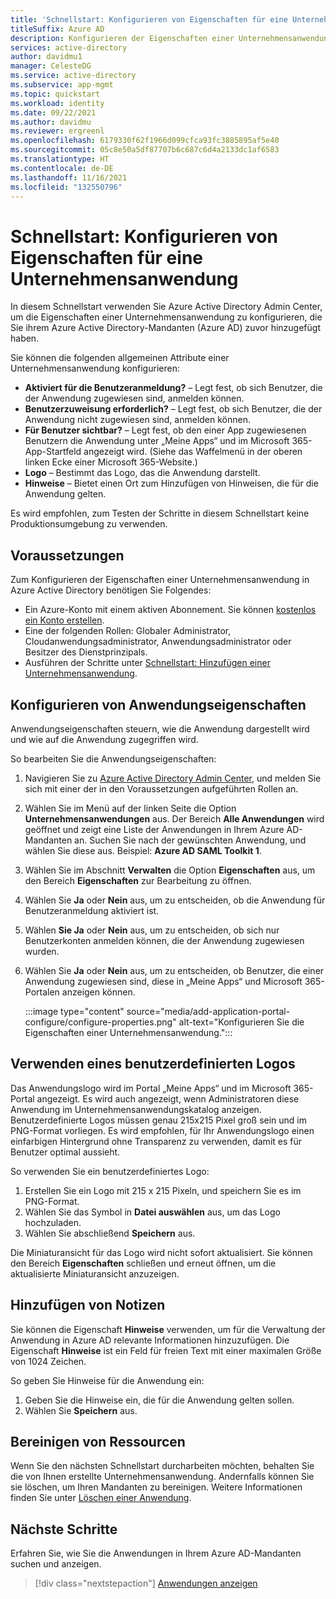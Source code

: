 ```yaml
---
title: 'Schnellstart: Konfigurieren von Eigenschaften für eine Unternehmensanwendung'
titleSuffix: Azure AD
description: Konfigurieren der Eigenschaften einer Unternehmensanwendung in Azure Active Directory.
services: active-directory
author: davidmu1
manager: CelesteDG
ms.service: active-directory
ms.subservice: app-mgmt
ms.topic: quickstart
ms.workload: identity
ms.date: 09/22/2021
ms.author: davidmu
ms.reviewer: ergreenl
ms.openlocfilehash: 6179330f62f1966d099cfca93fc3885895af5e40
ms.sourcegitcommit: 05c8e50a5df87707b6c687c6d4a2133dc1af6583
ms.translationtype: HT
ms.contentlocale: de-DE
ms.lasthandoff: 11/16/2021
ms.locfileid: "132550796"
---
```

# <a name="quickstart-configure-enterprise-application-properties"></a>Schnellstart: Konfigurieren von Eigenschaften für eine Unternehmensanwendung

In diesem Schnellstart verwenden Sie Azure Active Directory Admin Center, um die Eigenschaften einer Unternehmensanwendung zu konfigurieren, die Sie ihrem Azure Active Directory-Mandanten (Azure AD) zuvor hinzugefügt haben.

Sie können die folgenden allgemeinen Attribute einer Unternehmensanwendung konfigurieren:

- **Aktiviert für die Benutzeranmeldung?** – Legt fest, ob sich Benutzer, die der Anwendung zugewiesen sind, anmelden können.
- **Benutzerzuweisung erforderlich?** – Legt fest, ob sich Benutzer, die der Anwendung nicht zugewiesen sind, anmelden können.
- **Für Benutzer sichtbar?** – Legt fest, ob den einer App zugewiesenen Benutzern die Anwendung unter „Meine Apps“ und im Microsoft 365-App-Startfeld angezeigt wird. (Siehe das Waffelmenü in der oberen linken Ecke einer Microsoft 365-Website.)
- **Logo** – Bestimmt das Logo, das die Anwendung darstellt.
- **Hinweise** – Bietet einen Ort zum Hinzufügen von Hinweisen, die für die Anwendung gelten.

Es wird empfohlen, zum Testen der Schritte in diesem Schnellstart keine Produktionsumgebung zu verwenden.

## <a name="prerequisites"></a>Voraussetzungen

Zum Konfigurieren der Eigenschaften einer Unternehmensanwendung in Azure Active Directory benötigen Sie Folgendes:

- Ein Azure-Konto mit einem aktiven Abonnement. Sie können [kostenlos ein Konto erstellen](https://azure.microsoft.com/free/?WT.mc_id=A261C142F).
- Eine der folgenden Rollen: Globaler Administrator, Cloudanwendungsadministrator, Anwendungsadministrator oder Besitzer des Dienstprinzipals.
- Ausführen der Schritte unter [Schnellstart: Hinzufügen einer Unternehmensanwendung](add-application-portal.md).

## <a name="configure-application-properties"></a>Konfigurieren von Anwendungseigenschaften

Anwendungseigenschaften steuern, wie die Anwendung dargestellt wird und wie auf die Anwendung zugegriffen wird.

So bearbeiten Sie die Anwendungseigenschaften:

1. Navigieren Sie zu [Azure Active Directory Admin Center](https://aad.portal.azure.com), und melden Sie sich mit einer der in den Voraussetzungen aufgeführten Rollen an.
1. Wählen Sie im Menü auf der linken Seite die Option **Unternehmensanwendungen** aus. Der Bereich **Alle Anwendungen** wird geöffnet und zeigt eine Liste der Anwendungen in Ihrem Azure AD-Mandanten an. Suchen Sie nach der gewünschten Anwendung, und wählen Sie diese aus. Beispiel: **Azure AD SAML Toolkit 1**.
1. Wählen Sie im Abschnitt **Verwalten** die Option **Eigenschaften** aus, um den Bereich **Eigenschaften** zur Bearbeitung zu öffnen.
1. Wählen Sie **Ja** oder **Nein** aus, um zu entscheiden, ob die Anwendung für Benutzeranmeldung aktiviert ist.
1. Wählen **Sie Ja** oder **Nein** aus, um zu entscheiden, ob sich nur Benutzerkonten anmelden können, die der Anwendung zugewiesen wurden.
1. Wählen Sie **Ja** oder **Nein** aus, um zu entscheiden, ob Benutzer, die einer Anwendung zugewiesen sind, diese in „Meine Apps“ und Microsoft 365-Portalen anzeigen können. 

    :::image type="content" source="media/add-application-portal-configure/configure-properties.png" alt-text="Konfigurieren Sie die Eigenschaften einer Unternehmensanwendung.":::

## <a name="use-a-custom-logo"></a>Verwenden eines benutzerdefinierten Logos

Das Anwendungslogo wird im Portal „Meine Apps“ und im Microsoft 365-Portal angezeigt. Es wird auch angezeigt, wenn Administratoren diese Anwendung im Unternehmensanwendungskatalog anzeigen. Benutzerdefinierte Logos müssen genau 215x215 Pixel groß sein und im PNG-Format vorliegen. Es wird empfohlen, für Ihr Anwendungslogo einen einfarbigen Hintergrund ohne Transparenz zu verwenden, damit es für Benutzer optimal aussieht.

So verwenden Sie ein benutzerdefiniertes Logo:

1. Erstellen Sie ein Logo mit 215 x 215 Pixeln, und speichern Sie es im PNG-Format.
1. Wählen Sie das Symbol in **Datei auswählen** aus, um das Logo hochzuladen.
1. Wählen Sie abschließend **Speichern** aus.

Die Miniaturansicht für das Logo wird nicht sofort aktualisiert. Sie können den Bereich **Eigenschaften** schließen und erneut öffnen, um die aktualisierte Miniaturansicht anzuzeigen.

## <a name="add-notes"></a>Hinzufügen von Notizen

Sie können die Eigenschaft **Hinweise** verwenden, um für die Verwaltung der Anwendung in Azure AD relevante Informationen hinzuzufügen. Die Eigenschaft **Hinweise** ist ein Feld für freien Text mit einer maximalen Größe von 1024 Zeichen.

So geben Sie Hinweise für die Anwendung ein:

1. Geben Sie die Hinweise ein, die für die Anwendung gelten sollen.
1. Wählen Sie **Speichern** aus.

## <a name="clean-up-resources"></a>Bereinigen von Ressourcen

Wenn Sie den nächsten Schnellstart durcharbeiten möchten, behalten Sie die von Ihnen erstellte Unternehmensanwendung. Andernfalls können Sie sie löschen, um Ihren Mandanten zu bereinigen. Weitere Informationen finden Sie unter [Löschen einer Anwendung](delete-application-portal.md).

## <a name="next-steps"></a>Nächste Schritte

Erfahren Sie, wie Sie die Anwendungen in Ihrem Azure AD-Mandanten suchen und anzeigen.
> [!div class="nextstepaction"]
> [Anwendungen anzeigen](view-applications-portal.md)
